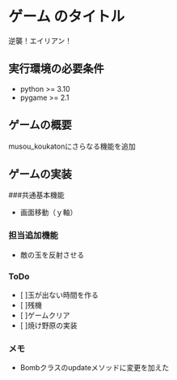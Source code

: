 # ゲーム のタイトル
逆襲！エイリアン！

## 実行環境の必要条件
* python >= 3.10
* pygame >= 2.1

## ゲームの概要
musou_koukatonにさらなる機能を追加

## ゲームの実装
###共通基本機能
* 画面移動（ｙ軸）

### 担当追加機能
* 敵の玉を反射させる

### ToDo
- [ ]玉が出ない時間を作る
- [ ]残機
- [ ]ゲームクリア
- [ ]焼け野原の実装

### メモ
* Bombクラスのupdateメソッドに変更を加えた
